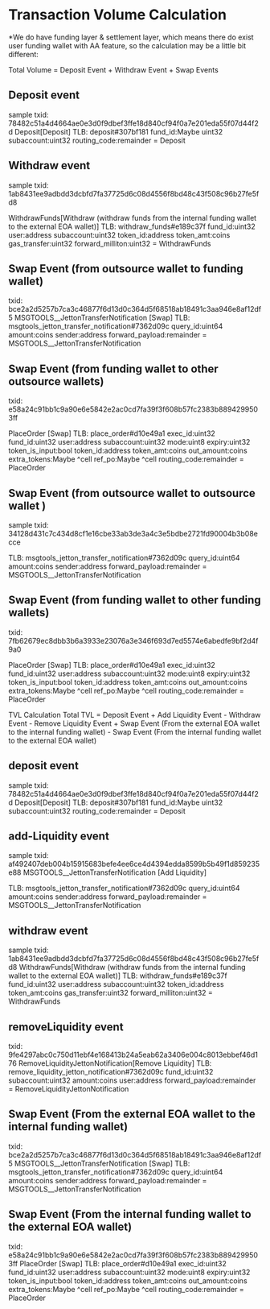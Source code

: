 # Transaction Volume Calculation

*We do have funding layer & settlement layer, which means there do exist user funding wallet with AA feature, so the calculation may be a little bit different:

Total Volume = Deposit Event + Withdraw Event + Swap Events

## Deposit event

sample txid: 78482c51a4d4664ae0e3d0f9dbef3ffe18d840cf94f0a7e201eda55f07d44f2d
Deposit[Deposit]
TLB: deposit#307bf181 fund_id:Maybe uint32 subaccount:uint32 routing_code:remainder<slice> = Deposit

## Withdraw event

sample txid: 1ab8431ee9adbdd3dcbfd7fa37725d6c08d4556f8bd48c43f508c96b27fe5fd8

WithdrawFunds[Withdraw (withdraw funds from the internal funding wallet to the external EOA wallet)]
    TLB: withdraw_funds#e189c37f fund_id:uint32 user:address subaccount:uint32 token_id:address token_amt:coins gas_transfer:uint32 forward_milliton:uint32 = WithdrawFunds

## Swap Event (from outsource wallet to funding wallet)

txid: bce2a2d5257b7ca3c46877f6d13d0c364d5f68518ab18491c3aa946e8af12df5
  MSGTOOLS__JettonTransferNotification [Swap]
  TLB: msgtools_jetton_transfer_notification#7362d09c query_id:uint64 amount:coins sender:address forward_payload:remainder<slice> = MSGTOOLS__JettonTransferNotification

## Swap Event (from funding wallet to other outsource wallets)

txid: e58a24c91bb1c9a90e6e5842e2ac0cd7fa39f3f608b57fc2383b8894299503ff

  PlaceOrder [Swap]
  TLB: place_order#d10e49a1 exec_id:uint32 fund_id:uint32 user:address subaccount:uint32 mode:uint8 expiry:uint32 token_is_input:bool token_id:address token_amt:coins out_amount:coins extra_tokens:Maybe ^cell ref_po:Maybe ^cell routing_code:remainder<slice> = PlaceOrder

## Swap Event (from outsource wallet to outsource wallet )

sample txid:
34128d431c7c434d8cf1e16cbe33ab3de3a4c3e5bdbe2721fd90004b3b08ecce

TLB: msgtools_jetton_transfer_notification#7362d09c query_id:uint64 amount:coins sender:address forward_payload:remainder<slice> = MSGTOOLS__JettonTransferNotification

## Swap Event (from funding wallet to other funding wallets)

 txid:
7fb62679ec8dbb3b6a3933e23076a3e346f693d7ed5574e6abedfe9bf2d4f9a0

PlaceOrder [Swap]
  TLB: place_order#d10e49a1 exec_id:uint32 fund_id:uint32 user:address subaccount:uint32 mode:uint8 expiry:uint32 token_is_input:bool token_id:address token_amt:coins out_amount:coins extra_tokens:Maybe ^cell ref_po:Maybe ^cell routing_code:remainder<slice> = PlaceOrder

TVL Calculation
Total TVL = Deposit Event + Add Liquidity Event - Withdraw Event - Remove Liquidity Event + Swap Event (From the external EOA wallet to the internal funding wallet) - Swap Event (From the internal funding wallet to the external EOA wallet)

## deposit event

sample txid: 78482c51a4d4664ae0e3d0f9dbef3ffe18d840cf94f0a7e201eda55f07d44f2d
  Deposit[Deposit]
  TLB: deposit#307bf181 fund_id:Maybe uint32 subaccount:uint32 routing_code:remainder<slice> = Deposit

## add-Liquidity event

 sample txid: af492407deb004b15915683befe4ee6ce4d4394edda8599b5b49f1d859235e88
  MSGTOOLS__JettonTransferNotification [Add Liquidity]
  
TLB: msgtools_jetton_transfer_notification#7362d09c query_id:uint64 amount:coins sender:address forward_payload:remainder<slice> = MSGTOOLS__JettonTransferNotification

## withdraw event

sample txid: 1ab8431ee9adbdd3dcbfd7fa37725d6c08d4556f8bd48c43f508c96b27fe5fd8
  WithdrawFunds[Withdraw (withdraw funds from the internal funding wallet to the external EOA wallet)]
  TLB: withdraw_funds#e189c37f fund_id:uint32 user:address subaccount:uint32 token_id:address token_amt:coins gas_transfer:uint32 forward_milliton:uint32 = WithdrawFunds

## removeLiquidity event

txid: 9fe4297abc0c750d11ebf4e168413b24a5eab62a3406e004c8013ebbef46d176
  RemoveLiquidityJettonNotification[Remove Liquidity]
  TLB: remove_liquidity_jetton_notification#7362d09c fund_id:uint32 subaccount:uint32 amount:coins user:address forward_payload:remainder<slice> = RemoveLiquidityJettonNotification

## Swap Event (From the external EOA wallet to the internal funding wallet)

 txid: bce2a2d5257b7ca3c46877f6d13d0c364d5f68518ab18491c3aa946e8af12df5
  MSGTOOLS__JettonTransferNotification [Swap]
  TLB: msgtools_jetton_transfer_notification#7362d09c query_id:uint64 amount:coins sender:address forward_payload:remainder<slice> = MSGTOOLS__JettonTransferNotification

## Swap Event (From the internal funding wallet to the external EOA wallet)

 txid: e58a24c91bb1c9a90e6e5842e2ac0cd7fa39f3f608b57fc2383b8894299503ff
  PlaceOrder [Swap]
  TLB: place_order#d10e49a1 exec_id:uint32 fund_id:uint32 user:address subaccount:uint32 mode:uint8 expiry:uint32 token_is_input:bool token_id:address token_amt:coins out_amount:coins extra_tokens:Maybe ^cell ref_po:Maybe ^cell routing_code:remainder<slice> = PlaceOrder